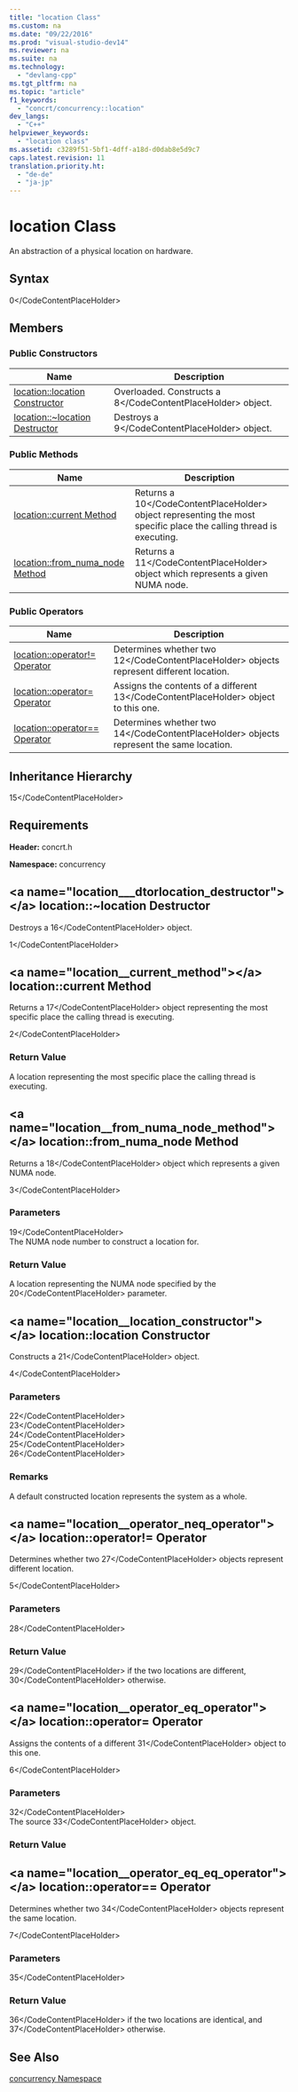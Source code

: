 ```yaml
---
title: "location Class"
ms.custom: na
ms.date: "09/22/2016"
ms.prod: "visual-studio-dev14"
ms.reviewer: na
ms.suite: na
ms.technology: 
  - "devlang-cpp"
ms.tgt_pltfrm: na
ms.topic: "article"
f1_keywords: 
  - "concrt/concurrency::location"
dev_langs: 
  - "C++"
helpviewer_keywords: 
  - "location class"
ms.assetid: c3289f51-5bf1-4dff-a18d-d0dab8e5d9c7
caps.latest.revision: 11
translation.priority.ht: 
  - "de-de"
  - "ja-jp"
---
```

# location Class
An abstraction of a physical location on hardware.  
  
## Syntax  
  
<CodeContentPlaceHolder>0\</CodeContentPlaceHolder>  
## Members  
  
### Public Constructors  
  
|Name|Description|  
|----------|-----------------|  
|[location::location Constructor](#location__location_constructor)|Overloaded. Constructs a                                         <CodeContentPlaceHolder>8\</CodeContentPlaceHolder> object.|  
|[location::~location Destructor](#location___dtorlocation_destructor)|Destroys a                                         <CodeContentPlaceHolder>9\</CodeContentPlaceHolder> object.|  
  
### Public Methods  
  
|Name|Description|  
|----------|-----------------|  
|[location::current Method](#location__current_method)|Returns a                                         <CodeContentPlaceHolder>10\</CodeContentPlaceHolder> object representing the most specific place the calling thread is executing.|  
|[location::from_numa_node Method](#location__from_numa_node_method)|Returns a                                         <CodeContentPlaceHolder>11\</CodeContentPlaceHolder> object which represents a given NUMA node.|  
  
### Public Operators  
  
|Name|Description|  
|----------|-----------------|  
|[location::operator!= Operator](#location__operator_neq_operator)|Determines whether two                                         <CodeContentPlaceHolder>12\</CodeContentPlaceHolder> objects represent different location.|  
|[location::operator= Operator](#location__operator_eq_operator)|Assigns the contents of a different                                         <CodeContentPlaceHolder>13\</CodeContentPlaceHolder> object to this one.|  
|[location::operator== Operator](#location__operator_eq_eq_operator)|Determines whether two                                         <CodeContentPlaceHolder>14\</CodeContentPlaceHolder> objects represent the same location.|  
  
## Inheritance Hierarchy  
 <CodeContentPlaceHolder>15\</CodeContentPlaceHolder>  
  
## Requirements  
 **Header:** concrt.h  
  
 **Namespace:** concurrency  
  
##  \<a name="location___dtorlocation_destructor">\</a>  location::~location Destructor  
 Destroys a                 <CodeContentPlaceHolder>16\</CodeContentPlaceHolder> object.  
  
<CodeContentPlaceHolder>1\</CodeContentPlaceHolder>  
##  \<a name="location__current_method">\</a>  location::current Method  
 Returns a                 <CodeContentPlaceHolder>17\</CodeContentPlaceHolder> object representing the most specific place the calling thread is executing.  
  
<CodeContentPlaceHolder>2\</CodeContentPlaceHolder>  
### Return Value  
 A location representing the most specific place the calling thread is executing.  
  
##  \<a name="location__from_numa_node_method">\</a>  location::from_numa_node Method  
 Returns a                 <CodeContentPlaceHolder>18\</CodeContentPlaceHolder> object which represents a given NUMA node.  
  
<CodeContentPlaceHolder>3\</CodeContentPlaceHolder>  
### Parameters  
 <CodeContentPlaceHolder>19\</CodeContentPlaceHolder>  
 The NUMA node number to construct a location for.  
  
### Return Value  
 A location representing the NUMA node specified by the                         <CodeContentPlaceHolder>20\</CodeContentPlaceHolder> parameter.  
  
##  \<a name="location__location_constructor">\</a>  location::location Constructor  
 Constructs a                 <CodeContentPlaceHolder>21\</CodeContentPlaceHolder> object.  
  
<CodeContentPlaceHolder>4\</CodeContentPlaceHolder>  
### Parameters  
 <CodeContentPlaceHolder>22\</CodeContentPlaceHolder>  
 <CodeContentPlaceHolder>23\</CodeContentPlaceHolder>  
 <CodeContentPlaceHolder>24\</CodeContentPlaceHolder>  
 <CodeContentPlaceHolder>25\</CodeContentPlaceHolder>  
 <CodeContentPlaceHolder>26\</CodeContentPlaceHolder>  
  
### Remarks  
 A default constructed location represents the system as a whole.  
  
##  \<a name="location__operator_neq_operator">\</a>  location::operator!= Operator  
 Determines whether two                 <CodeContentPlaceHolder>27\</CodeContentPlaceHolder> objects represent different location.  
  
<CodeContentPlaceHolder>5\</CodeContentPlaceHolder>  
### Parameters  
 <CodeContentPlaceHolder>28\</CodeContentPlaceHolder>  
  
### Return Value  
 <CodeContentPlaceHolder>29\</CodeContentPlaceHolder> if the two locations are different,                         <CodeContentPlaceHolder>30\</CodeContentPlaceHolder> otherwise.  
  
##  \<a name="location__operator_eq_operator">\</a>  location::operator= Operator  
 Assigns the contents of a different                 <CodeContentPlaceHolder>31\</CodeContentPlaceHolder> object to this one.  
  
<CodeContentPlaceHolder>6\</CodeContentPlaceHolder>  
### Parameters  
 <CodeContentPlaceHolder>32\</CodeContentPlaceHolder>  
 The source                                 <CodeContentPlaceHolder>33\</CodeContentPlaceHolder> object.  
  
### Return Value  
  
##  \<a name="location__operator_eq_eq_operator">\</a>  location::operator== Operator  
 Determines whether two                 <CodeContentPlaceHolder>34\</CodeContentPlaceHolder> objects represent the same location.  
  
<CodeContentPlaceHolder>7\</CodeContentPlaceHolder>  
### Parameters  
 <CodeContentPlaceHolder>35\</CodeContentPlaceHolder>  
  
### Return Value  
 <CodeContentPlaceHolder>36\</CodeContentPlaceHolder> if the two locations are identical, and                         <CodeContentPlaceHolder>37\</CodeContentPlaceHolder> otherwise.  
  
## See Also  
 [concurrency Namespace](../vs140/concurrency-namespace.md)